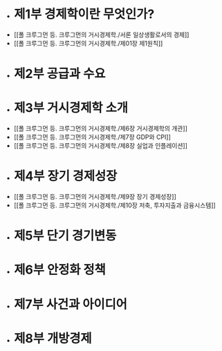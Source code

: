- # 제1부 경제학이란 무엇인가?
- [[폴 크루그먼 등. 크루그먼의 거시경제학./서론 일상생활로서의 경제]]
- [[폴 크루그먼 등. 크루그먼의 거시경제학./제01장 제1원칙]]
- # 제2부 공급과 수요
- # 제3부 거시경제학 소개
- [[폴 크루그먼 등. 크루그먼의 거시경제학./제6장 거시경제학의 개관]]
- [[폴 크루그먼 등. 크루그먼의 거시경제학./제7장 GDP와 CPI]]
- [[폴 크루그먼 등. 크루그먼의 거시경제학./제8장 실업과 인플레이션]]
- # 제4부 장기 경제성장
- [[폴 크루그먼 등. 크루그먼의 거시경제학./제9장 장기 경제성장]]
- [[폴 크루그먼 등. 크루그먼의 거시경제학./제10장 저축, 투자지출과 금융시스템]]
- # 제5부 단기 경기변동
- # 제6부 안정화 정책
- # 제7부 사건과 아이디어
- # 제8부 개방경제